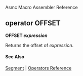 Asmc Macro Assembler Reference

## operator OFFSET

**OFFSET _expression_**

Returns the offset of _expression_.

#### See Also

[Segment](segment.md) | [Operators Reference](readme.md)
